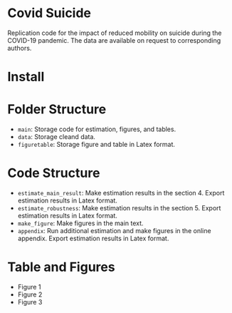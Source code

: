 # Covid Suicide
Replication code for the impact of reduced mobility on suicide during the COVID-19 pandemic. The data are available on request to corresponding authors.

# Install

# Folder Structure
- ```main```: Storage code for estimation, figures, and tables.
- ```data```: Storage cleand data.
- ```figuretable```: Storage figure and table in Latex format.

# Code Structure
- ```estimate_main_result```: Make estimation results in the section 4. Export estimation results in Latex format.
- ```estimate_robustness```: Make estimation results in the section 5. Export estimation results in Latex format.
- ```make_figure```: Make figures in the main text.
- ```appendix```: Run additional estimation and make figures in the online appendix. Export estimation results in Latex format.

# Table and Figures
- Figure 1 
- Figure 2
- Figure 3 
